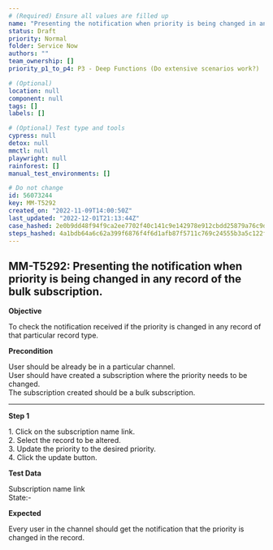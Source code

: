 ```yaml
---
# (Required) Ensure all values are filled up
name: "Presenting the notification when priority is being changed in any record of the bulk subscription."
status: Draft
priority: Normal
folder: Service Now
authors: ""
team_ownership: []
priority_p1_to_p4: P3 - Deep Functions (Do extensive scenarios work?)

# (Optional)
location: null
component: null
tags: []
labels: []

# (Optional) Test type and tools
cypress: null
detox: null
mmctl: null
playwright: null
rainforest: []
manual_test_environments: []

# Do not change
id: 56073244
key: MM-T5292
created_on: "2022-11-09T14:00:50Z"
last_updated: "2022-12-01T21:13:44Z"
case_hashed: 2e0b9dd48f94f9ca2ee7702f40c141c9e142978e912cbdd25879a76c9d4a55a5e763b0f253810e48c58ea0392b5b41d4
steps_hashed: 4a1bdb64a6c62a399f6876f4f6d1afb87f5711c769c24555b3a5c122f2f65b90e1ad75dfc2d63bb8c5f03c8afb135182
---
```


<!-- (Auto-generated) Based on frontmatter's "key" and "name" -->

## MM-T5292: Presenting the notification when priority is being changed in any record of the bulk subscription.

**Objective**

To check the notification received if the priority is changed in any record of that particular record type.

**Precondition**

User should be already be in a particular channel.\
User should have created a subscription where the priority needs to be changed.\
The subscription created should be a bulk subscription.

---

**Step 1**

1\. Click on the subscription name link.\
2\. Select the record to be altered.\
3\. Update the priority to the desired priority.\
4\. Click the update button.

**Test Data**

Subscription name link\
State:-

**Expected**

Every user in the channel should get the notification that the priority is changed in the record.
